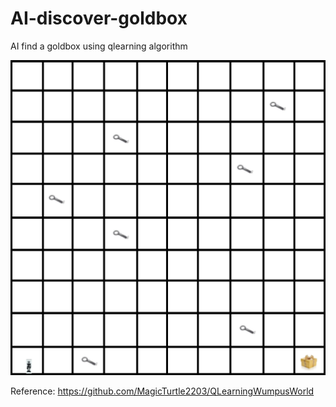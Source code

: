 # AI-discover-goldbox

AI find a goldbox using qlearning algorithm


![](https://github.com/kalimuthu-selvaraj/AI-discover-goldbox/blob/main/images/discoveredgoldbox.gif?s=1000)


Reference: https://github.com/MagicTurtle2203/QLearningWumpusWorld
